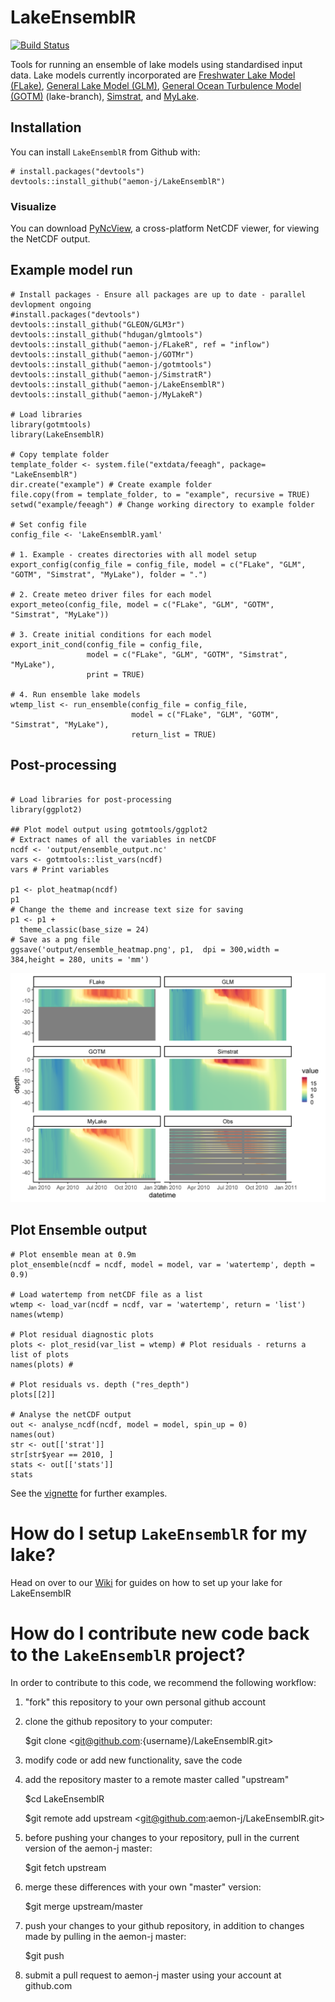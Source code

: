LakeEnsemblR
=====

[![Build Status](https://travis-ci.org/aemon-j/LakeEnsemblR.svg?branch=master)](https://travis-ci.org/aemon-j/LakeEnsemblR)

Tools for running an ensemble of lake models using standardised input data. Lake models currently incorporated are [Freshwater Lake Model (FLake)](http://www.flake.igb-berlin.de/), [General Lake Model (GLM)](http://aed.see.uwa.edu.au/research/models/GLM/), [General Ocean Turbulence Model (GOTM)](https://gotm.net/) (lake-branch), [Simstrat](https://www.eawag.ch/en/department/surf/projects/simstrat/), and [MyLake](https://github.com/biogeochemistry/MyLake_public).

## Installation

You can install `LakeEnsemblR` from Github with:

```{r gh-installation, eval = FALSE}
# install.packages("devtools")
devtools::install_github("aemon-j/LakeEnsemblR")
```

### Visualize

You can download [PyNcView](http://sourceforge.net/projects/pyncview/), a cross-platform NetCDF viewer, for viewing the NetCDF output.

## Example model run
```{r gh-installation, eval = FALSE}
# Install packages - Ensure all packages are up to date - parallel devlopment ongoing
#install.packages("devtools")
devtools::install_github("GLEON/GLM3r")
devtools::install_github("hdugan/glmtools")
devtools::install_github("aemon-j/FLakeR", ref = "inflow")
devtools::install_github("aemon-j/GOTMr")
devtools::install_github("aemon-j/gotmtools")
devtools::install_github("aemon-j/SimstratR")
devtools::install_github("aemon-j/LakeEnsemblR")
devtools::install_github("aemon-j/MyLakeR")

# Load libraries
library(gotmtools)
library(LakeEnsemblR)

# Copy template folder
template_folder <- system.file("extdata/feeagh", package= "LakeEnsemblR")
dir.create("example") # Create example folder
file.copy(from = template_folder, to = "example", recursive = TRUE)
setwd("example/feeagh") # Change working directory to example folder

# Set config file
config_file <- 'LakeEnsemblR.yaml'

# 1. Example - creates directories with all model setup
export_config(config_file = config_file, model = c("FLake", "GLM", "GOTM", "Simstrat", "MyLake"), folder = ".")

# 2. Create meteo driver files for each model
export_meteo(config_file, model = c("FLake", "GLM", "GOTM", "Simstrat", "MyLake"))

# 3. Create initial conditions for each model
export_init_cond(config_file = config_file, 
                 model = c("FLake", "GLM", "GOTM", "Simstrat", "MyLake"),
                 print = TRUE)

# 4. Run ensemble lake models
wtemp_list <- run_ensemble(config_file = config_file,
                           model = c("FLake", "GLM", "GOTM", "Simstrat", "MyLake"),
                           return_list = TRUE)

```

## Post-processing
```{r gh-installation, eval = FALSE}

# Load libraries for post-processing
library(ggplot2)

## Plot model output using gotmtools/ggplot2
# Extract names of all the variables in netCDF
ncdf <- 'output/ensemble_output.nc'
vars <- gotmtools::list_vars(ncdf)
vars # Print variables

p1 <- plot_heatmap(ncdf)
p1
# Change the theme and increase text size for saving
p1 <- p1 +
  theme_classic(base_size = 24)
# Save as a png file
ggsave('output/ensemble_heatmap.png', p1,  dpi = 300,width = 384,height = 280, units = 'mm')

```
![](images/ensemble_heatmap.png)<!-- -->

## Plot Ensemble output
```{r gh-installation, eval = FALSE}
# Plot ensemble mean at 0.9m
plot_ensemble(ncdf = ncdf, model = model, var = 'watertemp', depth = 0.9)

# Load watertemp from netCDF file as a list
wtemp <- load_var(ncdf = ncdf, var = 'watertemp', return = 'list')
names(wtemp)

# Plot residual diagnostic plots
plots <- plot_resid(var_list = wtemp) # Plot residuals - returns a list of plots
names(plots) #

# Plot residuals vs. depth ("res_depth")
plots[[2]]

# Analyse the netCDF output
out <- analyse_ncdf(ncdf, model = model, spin_up = 0)
names(out)
str <- out[['strat']]
str[str$year == 2010, ]
stats <- out[['stats']]
stats
```
See the [vignette](https://github.com/aemon-j/LakeEnsemblR/blob/master/vignettes/LakeEnsemblR_vignette.pdf) for further examples.


How do I setup `LakeEnsemblR` for my lake?
=========================================================
Head on over to our [Wiki](https://github.com/aemon-j/LakeEnsemblR/wiki) for guides on how to set up your lake for LakeEnsemblR

How do I contribute new code back to the `LakeEnsemblR` project?
==========================================================

In order to contribute to this code, we recommend the following workflow:

1.  "fork" this repository to your own personal github account

2.  clone the github repository to your computer:

    $git clone <git@github.com:{username}/LakeEnsemblR.git>

3.  modify code or add new functionality, save the code

4.  add the repository master to a remote master called "upstream"

    $cd LakeEnsemblR

    $git remote add upstream <git@github.com:aemon-j/LakeEnsemblR.git>

5.  before pushing your changes to your repository, pull in the current version of the aemon-j master:

    $git fetch upstream

6.  merge these differences with your own "master" version:

    $git merge upstream/master

7.  push your changes to your github repository, in addition to changes made by pulling in the aemon-j master:

    $git push

8.  submit a pull request to aemon-j master using your account at github.com
